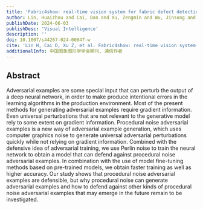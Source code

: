 ```yaml
---
title: 'Fabric4show: real-time vision system for fabric defect detection and post-processing'
author: Lin, Huaizhou and Cai, Dan and Xu, Zengmin and Wu, Jinsong and Sun, Lixian and Jia, Haibin
publishDate: 2024-06-03
publishDesc: 'Visual Intelligence'
description: ''
doi: 10.1007/s44267-024-00047-w
cite: 'Lin H, Cai D, Xu Z, et al. Fabric4show: real-time vision system for fabric defect detection and post-processing[J]. Visual Intelligence, 2024, 2(1): 13.'
additionalInfo: 中国图象图形学学会期刊, 通信作者
---
```


## Abstract

Adversarial examples are some special input that can perturb the output of a deep neural network, in order to make produce intentional errors in the learning algorithms in the production environment. Most of the present methods for generating adversarial examples require gradient information. Even universal perturbations that are not relevant to the generative model rely to some extent on gradient information. Procedural noise adversarial examples is a new way of adversarial example generation, which uses computer graphics noise to generate universal adversarial perturbations quickly while not relying on gradient information. Combined with the defensive idea of adversarial training, we use Perlin noise to train the neural network to obtain a model that can defend against procedural noise adversarial examples. In combination with the use of model fine-tuning methods based on pre-trained models, we obtain faster training as well as higher accuracy. Our study shows that procedural noise adversarial examples are defensible, but why procedural noise can generate adversarial examples and how to defend against other kinds of procedural noise adversarial examples that may emerge in the future remain to be investigated.
